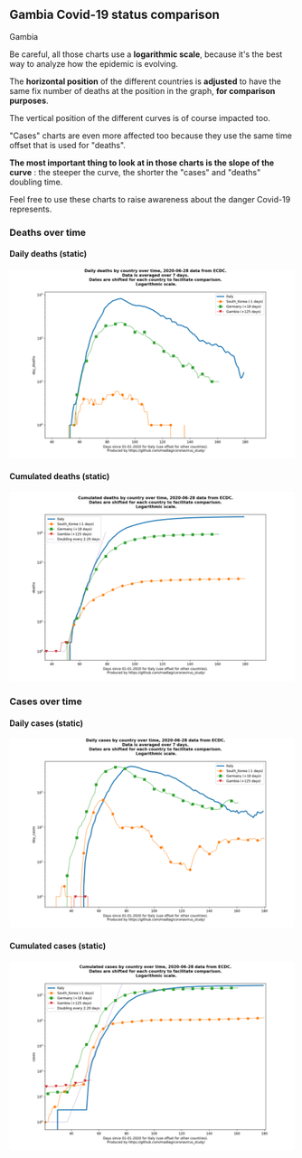 ## Gambia Covid-19 status comparison 

Gambia



Be careful, all those charts use a **logarithmic scale**, because it's the best way to analyze how the epidemic is evolving.
 
The **horizontal position** of the different countries is **adjusted** to have the same fix number of deaths at the position in the graph, **for comparison purposes**.

The vertical position of the different curves is of course impacted too.

"Cases" charts are even more affected too because they use the same time offset that is used for "deaths".

**The most important thing to look at in those charts is the slope of the curve** : the steeper the curve, the shorter the "cases" and "deaths" doubling time.

Feel free to use these charts to raise awareness about the danger Covid-19 represents. 


 
### Deaths over time
 
#### Daily deaths (static)
![Gambia covid-19 daily deaths static chart](https://raw.githubusercontent.com/madlag/coronavirus_study/master/notebooks/graphs/2020-06-28/countries/Gambia/2020-06-28_Gambia_day_deaths.png "Gambia covid-19 day_deaths static chart")   
 
#### Cumulated deaths (static)
![Gambia covid-19 cumulated deaths static chart](https://raw.githubusercontent.com/madlag/coronavirus_study/master/notebooks/graphs/2020-06-28/countries/Gambia/2020-06-28_Gambia_deaths.png "Gambia covid-19 deaths static chart")   

 
### Cases over time
 
#### Daily cases (static)
![Gambia covid-19 daily cases static chart](https://raw.githubusercontent.com/madlag/coronavirus_study/master/notebooks/graphs/2020-06-28/countries/Gambia/2020-06-28_Gambia_day_cases.png "Gambia covid-19 day_cases static chart")   
 
#### Cumulated cases (static)
![Gambia covid-19 cumulated cases static chart](https://raw.githubusercontent.com/madlag/coronavirus_study/master/notebooks/graphs/2020-06-28/countries/Gambia/2020-06-28_Gambia_cases.png "Gambia covid-19 cases static chart")   

